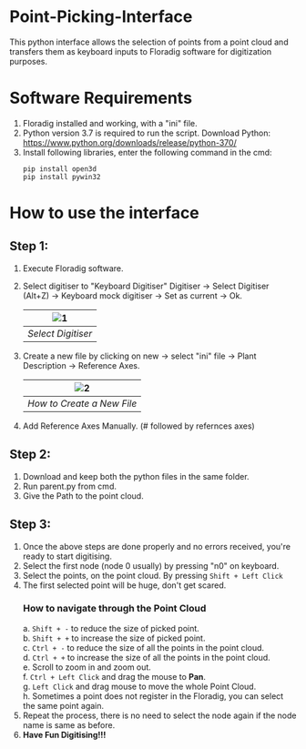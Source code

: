 # Point-Picking-Interface
This python interface allows the selection of points from a point cloud and transfers them as keyboard inputs to Floradig software for digitization purposes.

# Software Requirements
  1. Floradig installed and working, with a "ini" file.
  2. Python version 3.7 is required to run the script.
     Download Python: https://www.python.org/downloads/release/python-370/
  3. Install following libraries, enter the following command in the cmd: 
     ```
     pip install open3d
     pip install pywin32
     
     ```

# How to use the interface
  ## Step 1:
   1. Execute Floradig software.
   2. Select digitiser to "Keyboard Digitiser"
      Digitiser -> Select Digitiser (Alt+Z) -> Keyboard mock digitiser -> Set as current -> Ok.
      
      |![1](https://user-images.githubusercontent.com/42251021/220800033-d39b2ba7-2fb5-413d-b2a5-154d79ef150e.png) | 
      |:--:|
      |*Select Digitiser*|
      
   
   3. Create a new file by clicking on new -> select "ini" file -> Plant Description -> Reference Axes.
      
      |![2](https://user-images.githubusercontent.com/42251021/220801903-e0711069-038a-451f-8c31-3e0d4660d3b0.PNG) |
      |:--:|
      |*How to Create a New File*|
      
   4. Add Reference Axes Manually. (# followed by refernces axes)
  
  ## Step 2:
   1. Download and keep both the python files in the same folder.
   2. Run parent.py from cmd.
   3. Give the Path to the point cloud.
  
  ## Step 3:
   1. Once the above steps are done properly and no errors received, you're ready to start digitising.
   2. Select the first node (node 0 usually) by pressing "n0" on keyboard.
   3. Select the points, on the point cloud. By pressing ```Shift + Left Click```
   4. The first selected point will be huge, don't get scared.<br />
      ### How to navigate through the Point Cloud <br />
      a. ```Shift + -``` to reduce the size of picked point.<br />
      b. ```Shift + +``` to increase the size of picked point.<br />
      c. ```Ctrl + -``` to reduce the size of all the points in the point cloud.<br />
      d. ```Ctrl + +``` to increase the size of all the points in the point cloud.<br />
      e. Scroll to zoom in and zoom out.<br />
      f. ```Ctrl + Left Click``` and drag the mouse to **Pan**.<br />
      g. ```Left Click``` and drag mouse to move the whole Point Cloud.<br />
      h. Sometimes a point does not register in the Floradig, you can select the same point again.<br />
   5. Repeat the process, there is no need to select the node again if the node name is same as before.<br />
   6. **Have Fun Digitising!!!**
        
